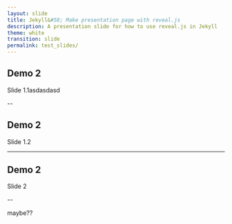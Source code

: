 ```yaml
---
layout: slide
title: Jekyll&#58; Make presentation page with reveal.js
description: A presentation slide for how to use reveal.js in Jekyll
theme: white
transition: slide
permalink: test_slides/
---
```


## Demo 2
Slide 1.1asdasdasd

--

## Demo 2
Slide 1.2

----

## Demo 2
Slide 2

--

maybe??
